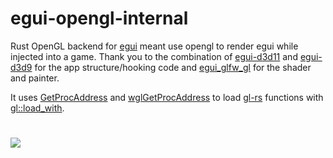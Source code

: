 # egui-opengl-internal
Rust OpenGL backend for [egui](https://github.com/emilk/egui) meant use opengl to render egui while injected into a game. Thank you to the combination of [egui-d3d11](https://github.com/sy1ntexx/egui-d3d11) and [egui-d3d9](https://github.com/unknowntrojan/egui-d3d9) for the app structure/hooking code and [egui_glfw_gl](https://github.com/cohaereo/egui_glfw_gl) for the shader and painter.

It uses [GetProcAddress](https://docs.rs/winapi/latest/winapi/um/libloaderapi/fn.GetProcAddress.html) and [wglGetProcAddress](https://docs.rs/winapi/latest/winapi/um/wingdi/fn.wglGetProcAddress.html) to load [gl-rs](https://github.com/brendanzab/gl-rs/) functions with [gl::load_with](https://docs.rs/gl/0.14.0/gl/fn.load_with.html).

#
![](media/demo.gif)
